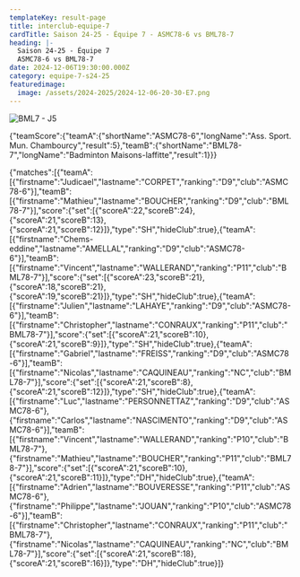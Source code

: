 ```yaml
---
templateKey: result-page
title: interclub-equipe-7
cardTitle: Saison 24-25 - Équipe 7 - ASMC78-6 vs BML78-7 
heading: |-
  Saison 24-25 - Équipe 7
  ASMC78-6 vs BML78-7
date: 2024-12-06T19:30:00.000Z
category: equipe-7-s24-25
featuredimage:
  image: /assets/2024-2025/2024-12-06-20-30-E7.png
---
```

![](/assets/2024-2025/2024-12-06-20-30-E7.png "BML7 - J5")

<teamscoreboard>{"teamScore":{"teamA":{"shortName":"ASMC78-6","longName":"Ass. Sport. Mun. Chambourcy","result":5},"teamB":{"shortName":"BML78-7","longName":"Badminton Maisons-laffitte","result":1}}}</teamscoreboard>

<scoreboard>{"matches":[{"teamA":[{"firstname":"Judicael","lastname":"CORPET","ranking":"D9","club":"ASMC78-6"}],"teamB":[{"firstname":"Mathieu","lastname":"BOUCHER","ranking":"D9","club":"BML78-7"}],"score":{"set":[{"scoreA":22,"scoreB":24},{"scoreA":21,"scoreB":13},{"scoreA":21,"scoreB":12}]},"type":"SH","hideClub":true},{"teamA":[{"firstname":"Chems-eddine","lastname":"AMELLAL","ranking":"D9","club":"ASMC78-6"}],"teamB":[{"firstname":"Vincent","lastname":"WALLERAND","ranking":"P11","club":"BML78-7"}],"score":{"set":[{"scoreA":23,"scoreB":21},{"scoreA":18,"scoreB":21},{"scoreA":19,"scoreB":21}]},"type":"SH","hideClub":true},{"teamA":[{"firstname":"Julien","lastname":"LAHAYE","ranking":"D9","club":"ASMC78-6"}],"teamB":[{"firstname":"Christopher","lastname":"CONRAUX","ranking":"P11","club":"BML78-7"}],"score":{"set":[{"scoreA":21,"scoreB":10},{"scoreA":21,"scoreB":9}]},"type":"SH","hideClub":true},{"teamA":[{"firstname":"Gabriel","lastname":"FREISS","ranking":"D9","club":"ASMC78-6"}],"teamB":[{"firstname":"Nicolas","lastname":"CAQUINEAU","ranking":"NC","club":"BML78-7"}],"score":{"set":[{"scoreA":21,"scoreB":8},{"scoreA":21,"scoreB":12}]},"type":"SH","hideClub":true},{"teamA":[{"firstname":"Luc","lastname":"PERSONNETTAZ","ranking":"D9","club":"ASMC78-6"},{"firstname":"Carlos","lastname":"NASCIMENTO","ranking":"D9","club":"ASMC78-6"}],"teamB":[{"firstname":"Vincent","lastname":"WALLERAND","ranking":"P10","club":"BML78-7"},{"firstname":"Mathieu","lastname":"BOUCHER","ranking":"P11","club":"BML78-7"}],"score":{"set":[{"scoreA":21,"scoreB":10},{"scoreA":21,"scoreB":11}]},"type":"DH","hideClub":true},{"teamA":[{"firstname":"Adrien","lastname":"BOUVERESSE","ranking":"P11","club":"ASMC78-6"},{"firstname":"Philippe","lastname":"JOUAN","ranking":"P10","club":"ASMC78-6"}],"teamB":[{"firstname":"Christopher","lastname":"CONRAUX","ranking":"P11","club":"BML78-7"},{"firstname":"Nicolas","lastname":"CAQUINEAU","ranking":"NC","club":"BML78-7"}],"score":{"set":[{"scoreA":21,"scoreB":18},{"scoreA":21,"scoreB":16}]},"type":"DH","hideClub":true}]}</scoreboard>